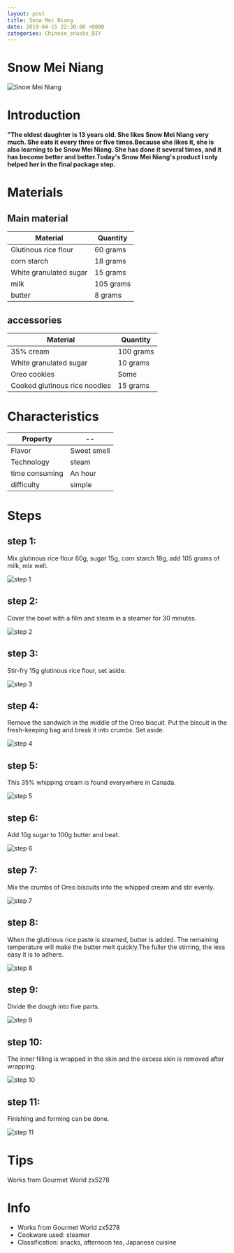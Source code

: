 ```yaml
---
layout: post
title: Snow Mei Niang
date: 2019-04-15 22:30:00 +0800
categories: Chinese_snacks_DIY
---
```


# Snow Mei Niang

![Snow Mei Niang]({{site.baseurl}}/img/430099/430099.jpg)

# Introduction

**"The eldest daughter is 13 years old. She likes Snow Mei Niang very much. She eats it every three or five times.Because she likes it, she is also learning to be Snow Mei Niang. She has done it several times, and it has become better and better.Today's Snow Mei Niang's product I only helped her in the final package step.**

# Materials


## Main material

Material|Quantity
--|--
Glutinous rice flour|60 grams
corn starch|18 grams
White granulated sugar|15 grams
milk|105 grams
butter|8 grams

## accessories

Material|Quantity
--|--
35% cream|100 grams
White granulated sugar|10 grams
Oreo cookies|Some
Cooked glutinous rice noodles|15 grams

# Characteristics

Property|--
--|--
Flavor|Sweet smell
Technology|steam
time consuming|An hour
difficulty|simple

# Steps

## step 1:

Mix glutinous rice flour 60g, sugar 15g, corn starch 18g, add 105 grams of milk, mix well.

![step 1]({{site.baseurl}}/img/430099/1.jpg)

## step 2:

Cover the bowl with a film and steam in a steamer for 30 minutes.

![step 2]({{site.baseurl}}/img/430099/2.jpg)

## step 3:

Stir-fry 15g glutinous rice flour, set aside.

![step 3]({{site.baseurl}}/img/430099/3.jpg)

## step 4:

Remove the sandwich in the middle of the Oreo biscuit. Put the biscuit in the fresh-keeping bag and break it into crumbs. Set aside.

![step 4]({{site.baseurl}}/img/430099/4.jpg)

## step 5:

This 35% whipping cream is found everywhere in Canada.

![step 5]({{site.baseurl}}/img/430099/5.jpg)

## step 6:

Add 10g sugar to 100g butter and beat.

![step 6]({{site.baseurl}}/img/430099/6.jpg)

## step 7:

Mix the crumbs of Oreo biscuits into the whipped cream and stir evenly.

![step 7]({{site.baseurl}}/img/430099/7.jpg)

## step 8:

When the glutinous rice paste is steamed, butter is added. The remaining temperature will make the butter melt quickly.The fuller the stirring, the less easy it is to adhere.

![step 8]({{site.baseurl}}/img/430099/8.jpg)

## step 9:

Divide the dough into five parts.

![step 9]({{site.baseurl}}/img/430099/9.jpg)

## step 10:

The inner filling is wrapped in the skin and the excess skin is removed after wrapping.

![step 10]({{site.baseurl}}/img/430099/10.jpg)

## step 11:

Finishing and forming can be done.

![step 11]({{site.baseurl}}/img/430099/11.jpg)

# Tips

Works from Gourmet World zx5278

# Info

- Works from Gourmet World zx5278
- Cookware used: steamer
- Classification: snacks, afternoon tea, Japanese cuisine